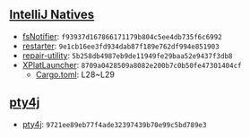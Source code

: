 ## [IntelliJ Natives](https://github.com/JetBrains/intellij-community/tree/master/native)

* [fsNotifier](./fsNotifier): `f93937d167866171179b804c5ee4db735f6c6992`
* [restarter](./restarter): `9e1cb16ee3fd934dab87f189e762df994e851903`
* [repair-utility](./repair-utility): `5b258db4987eb9de11949fe29baa52e9437f3db8`
* [XPlatLauncher](./XPlatLauncher): `8709a0428509a8082e200b7c0b50fe47301404cf`
  * [Cargo.toml](./XPlatLauncher/Cargo.toml): L28~L29
  
## [pty4j](https://github.com/JetBrains/pty4j/tree/master/native)

* [pty4j](./pty4j): `9721ee89eb77f4ade32397439b70e99c5bd789e3`
